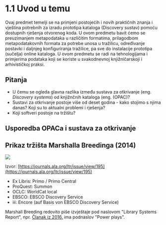 # 1.1 Uvod u temu

Ovaj predmet temelji se na primjeni postojećih i novih praktičnih znanja i vještina potrebnih za izradu prototipa kataloga \(Discovery sustav\) pomoću dostupnih rješenja otvorenog koda. U ovom predmetu bavit ćemo se preuzimanjem metapodataka u različitim formatima, prilagodbom metapodatakovnih formata za potrebe unosa u tražilicu, određivanje postavki i daljnjeg konfiguriranja tražilice, pa sve do instalacije prototipa (sučelja) online kataloga. U ovom predmetu se radi na tehnologijama i primjerima podataka koji se koriste u svakodnevnoj knjižničarskoji i arhivističkoj praksi. 

## Pitanja

* U čemu se ogleda glavna razlika između sustava za otkrivanje (eng. *Discovery systems*) od knjižnčnih kataloga (eng. \(OPAC\)?
* Sustavi za otkrivanje postoje više od deset godina - kako stojimo s njima danas? Koji su to aktualni problemi i rješenja? 
* Koji softveri postoje na tržištu?

## Usporedba OPACa i sustava za otkrivanje


## Prikaz tržišta Marshalla Breedinga \(2014\)

[![](../images/breeding-2014.png)](https://journals.ala.org/ltr/issue/view/195)

Izvor: [https://journals.ala.org/ltr/issue/view/195](https://journals.ala.org/ltr/issue/view/195)

* Ex Libris: Primo / Primo Central
* ProQuest: Summon
* OCLC: WorldCat local
* EBSCO: EBSCO Discovery Service
* iii: Encore \(auf Basis von EBSCO Discovery Service\)

 Marshall Breeding redovito piše izvještaje pod naslovom "Library Systems Report", npr. [Članak iz 2016.](https://americanlibrariesmagazine.org/2016/05/02/library-systems-report-2016/) ima podnaslov "Power plays". 

